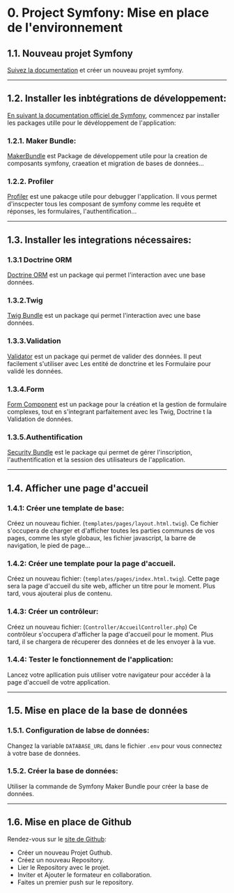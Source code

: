 # 0. Project Symfony: Mise en place de l'environnement

## 1.1. Nouveau projet Symfony

[Suivez la documentation](https://symfony.com/doc/current/setup.html) et créer un nouveau projet symfony.

---

## 1.2. Installer les inbtégrations de développement:
[En suivant la documentation officiel de Symfony](https://symfony.com/bundles), commencez par installer les packages utille pour le dévéloppement de l'application:

### 1.2.1. Maker Bundle:
[MakerBundle](https://symfony.com/bundles/SymfonyMakerBundle/current/index.html) est Package de développement utile pour la creation de composants symfony, craeation et migration de bases de données...

### 1.2.2. Profiler 
[Profiler](https://symfony.com/doc/current/profiler.html) est une pakacge utile pour debugger l'application. Il vous permet d'inscpecter tous les composant de symfony comme les requête et réponses, les formulaires, l'authentification...

---

## 1.3. Installer les integrations nécessaires:
### 1.3.1 Doctrine ORM
[Doctrine ORM](https://symfony.com/doc/current/doctrine.html) est un package qui permet l'interaction avec une base données.

### 1.3.2.Twig
[Twig Bundle](https://symfony.com/components/Twig%20Bundle) est un package qui permet l'interaction avec une base données.

### 1.3.3.Validation
[Validator](https://symfony.com/doc/current/components/validator.html) est un package qui permet de valider des données. Il peut facilement s'utiliser avec Les entité de donctrine et les Formulaire pour validé les données.

### 1.3.4.Form
[Form Component](https://symfony.com/doc/current/components/form.html) est un package pour la création et la gestion de formulaire complexes, tout en s'integrant parfaitement avec les Twig, Doctrine t la Validation de données.

### 1.3.5.Authentification
[Security Bundle](https://symfony.com/doc/current/security.html) est le package qui permet de gérer l'inscription, l'authentification et la session des utilisateurs de l'application.

---

## 1.4. Afficher une page d'accueil
### 1.4.1: Créer une template de base:
Créez un nouveau fichier. (`templates/pages/layout.html.twig`).
Ce fichier s'occupera de charger et d'afficher toutes les parties communes de vos pages, comme les style globaux, les fichier javascript, la barre de navigation, le pied de page...


### 1.4.2: Créer une template pour la page d'accueil. 
Créez un nouveau fichier: (`templates/pages/index.html.twig`).
Cette page sera la page d'accueil du site web, afficher un titre pour le moment.
Plus tard,  vous ajouterai plus de contenu.

### 1.4.3: Créer un contrôleur:
Créez un nouveau fichier: (`Controller/AccueilController.php`)
Ce contrôleur s'occupera d'afficher la page d'accueil pour le moment.
Plus tard, il se chargera de récuperer des données et de les envoyer à la vue. 

### 1.4.4: Tester le fonctionnement de l'application:
Lancez votre apllication puis utiliser votre navigateur pour accéder à la page d'accueil de votre application.

---

## 1.5. Mise en place de la base de données
### 1.5.1. Configuration de labse de données:
Changez la variable `DATABASE_URL` dans le fichier `.env` pour vous connectez à votre base de données.

### 1.5.2. Créer la base de données:
Utiliser la commande de Symfony Maker Bundle pour créer la base de données.

---

## 1.6. Mise en place de Github
Rendez-vous sur le [site de Github](https://github.com/):
- Créer un nouveau Projet Guthub.
- Créez un nouveau Repository.
- Lier le Repository avec le projet.
- Inviter et Ajouter le formateur en collaboration.
- Faites un premier push sur le repository. 
